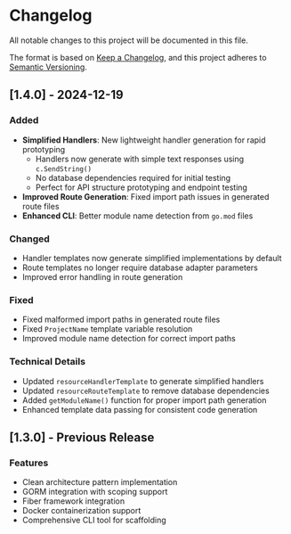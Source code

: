 # Changelog

All notable changes to this project will be documented in this file.

The format is based on [Keep a Changelog](https://keepachangelog.com/en/1.0.0/),
and this project adheres to [Semantic Versioning](https://semver.org/spec/v2.0.0.html).

## [1.4.0] - 2024-12-19

### Added
- **Simplified Handlers**: New lightweight handler generation for rapid prototyping
  - Handlers now generate with simple text responses using `c.SendString()`
  - No database dependencies required for initial testing
  - Perfect for API structure prototyping and endpoint testing
- **Improved Route Generation**: Fixed import path issues in generated route files
- **Enhanced CLI**: Better module name detection from `go.mod` files

### Changed
- Handler templates now generate simplified implementations by default
- Route templates no longer require database adapter parameters
- Improved error handling in route generation

### Fixed
- Fixed malformed import paths in generated route files
- Fixed `ProjectName` template variable resolution
- Improved module name detection for correct import paths

### Technical Details
- Updated `resourceHandlerTemplate` to generate simplified handlers
- Updated `resourceRouteTemplate` to remove database dependencies
- Added `getModuleName()` function for proper import path generation
- Enhanced template data passing for consistent code generation

## [1.3.0] - Previous Release

### Features
- Clean architecture pattern implementation
- GORM integration with scoping support
- Fiber framework integration
- Docker containerization support
- Comprehensive CLI tool for scaffolding